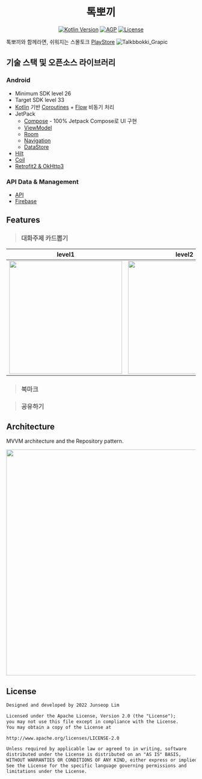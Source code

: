 <h1 align="center">톡뽀끼</h1>

<p align="center">
  <a href="https://kotlinlang.org"><img alt="Kotlin Version" src="https://img.shields.io/badge/Kotlin-1.6.10-blueviolet.svg?style=flat"/></a>
  <a href="https://developer.android.com/studio/releases/gradle-plugin"><img alt="AGP" src="https://img.shields.io/badge/AGP-7.4.0-blue?style=flat"/></a>
  <a href="https://opensource.org/licenses/Apache-2.0"><img alt="License" src="https://img.shields.io/badge/License-Apache%202.0-blue.svg"/></a>
</p>

톡뽀끼와 함께라면, 쉬워지는 스몰토크
[PlayStore](https://play.google.com/store/apps/details?id=com.hammer.talkbbokki&pli=1)
![Talkbbokki_Grapic](https://user-images.githubusercontent.com/7722921/223384675-fb5ed84c-cc2e-4e8c-8bf4-8a66e57b5547.png)


## 기술 스택 및 오픈소스 라이브러리

### Android

- Minimum SDK level 26
- Target SDK level 33
- [Kotlin](https://kotlinlang.org/) 기반 [Coroutines](https://github.com/Kotlin/kotlinx.coroutines) + [Flow](https://kotlin.github.io/kotlinx.coroutines/kotlinx-coroutines-core/kotlinx.coroutines.flow/) 비동기 처리
- JetPack
  - [Compose](https://developer.android.com/jetpack/compose/documentation) - 100% Jetpack Compose로 UI 구현
  - [ViewModel](https://developer.android.com/topic/libraries/architecture/viewmodel)
  - [Room](https://developer.android.com/training/data-storage/room)
  - [Navigation](https://developer.android.com/guide/navigation)
  - [DataStore](https://developer.android.com/topic/libraries/architecture/datastore)
- [Hilt](https://dagger.dev/hilt/)
- [Coil](https://coil-kt.github.io/coil/)
- [Retrofit2 & OkHttp3](https://github.com/square/retrofit)

### API Data & Management

- [API](https://github.com/Nexters/talkbbokki-server)
- [Firebase](https://firebase.google.com/)

## Features

> ### 대화주제 카드뽑기

<div align="center">

| level1 | level2 | level3 |
| :---------------: | :---------------: | :---------------: |
| <img src="" align="center" width="300px"/> | <img src="" align="center" width="300px"/> | <img src="" align="center" width="300px"/> |

</div>

> ### 북마크

<div align="center">


</div>

> ### 공유하기

<div align="center">


</div>


## Architecture

MVVM architecture and the Repository pattern.

<p align = 'center'>
<img width = '600' src = 'https://user-images.githubusercontent.com/39554623/184456867-195f5989-dc9a-4dea-8f35-41e1f11145ff.png'>
</p>


## License

```xml
Designed and developed by 2022 Junseop Lim

Licensed under the Apache License, Version 2.0 (the "License");
you may not use this file except in compliance with the License.
You may obtain a copy of the License at

http://www.apache.org/licenses/LICENSE-2.0

Unless required by applicable law or agreed to in writing, software
distributed under the License is distributed on an "AS IS" BASIS,
WITHOUT WARRANTIES OR CONDITIONS OF ANY KIND, either express or implied.
See the License for the specific language governing permissions and
limitations under the License.
```
